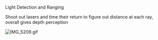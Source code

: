 Light Detection and Ranging

Shoot out lasers and time their return to figure out distance at each ray, overall gives depth perception

![IMG\_5209.gif](img_5209.gif)
